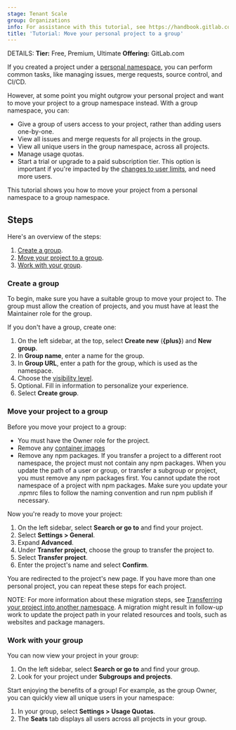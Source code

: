 ```yaml
---
stage: Tenant Scale
group: Organizations
info: For assistance with this tutorial, see https://handbook.gitlab.com/handbook/product/ux/technical-writing/#assignments-to-other-projects-and-subjects.
title: 'Tutorial: Move your personal project to a group'
---
```


DETAILS:
**Tier:** Free, Premium, Ultimate
**Offering:** GitLab.com

If you created a project under a [personal namespace](../../user/namespace/_index.md),
you can perform common tasks, like managing issues, merge requests,
source control, and CI/CD.

However, at some point you might outgrow your personal project and
want to move your project to a group namespace instead. With a group namespace, you can:

- Give a group of users access to your project, rather than adding users one-by-one.
- View all issues and merge requests for all projects in the group.
- View all unique users in the group namespace, across all projects.
- Manage usage quotas.
- Start a trial or upgrade to a paid subscription tier. This option is important if you're
  impacted by the [changes to user limits](https://about.gitlab.com/blog/2022/03/24/efficient-free-tier/),
  and need more users.

This tutorial shows you how to move your project from a personal namespace
to a group namespace.

## Steps

Here's an overview of the steps:

1. [Create a group](#create-a-group).
1. [Move your project to a group](#move-your-project-to-a-group).
1. [Work with your group](#work-with-your-group).

### Create a group

To begin, make sure you have a suitable group to move your project to.
The group must allow the creation of projects, and you must have at least the
Maintainer role for the group.

If you don't have a group, create one:

1. On the left sidebar, at the top, select **Create new** (**{plus}**) and **New group**.
1. In **Group name**, enter a name for the group.
1. In **Group URL**, enter a path for the group, which is used as the namespace.
1. Choose the [visibility level](../../user/public_access.md).
1. Optional. Fill in information to personalize your experience.
1. Select **Create group**.

### Move your project to a group

Before you move your project to a group:

- You must have the Owner role for the project.
- Remove any [container images](../../user/packages/container_registry/_index.md#move-or-rename-container-registry-repositories)
- Remove any npm packages. If you transfer a project to a different root namespace, the project must not contain any npm packages. When you update the path of a user or group, or transfer a subgroup or project, you must remove any npm packages first. You cannot update the root namespace of a project with npm packages. Make sure you update your .npmrc files to follow the naming convention and run npm publish if necessary.

Now you're ready to move your project:

1. On the left sidebar, select **Search or go to** and find your project.
1. Select **Settings > General**.
1. Expand **Advanced**.
1. Under **Transfer project**, choose the group to transfer the project to.
1. Select **Transfer project**.
1. Enter the project's name and select **Confirm**.

You are redirected to the project's new page.
If you have more than one personal project, you can repeat these steps for each
project.

NOTE:
For more information about these migration steps,
see [Transferring your project into another namespace](../../user/project/settings/migrate_projects.md#transfer-a-project-to-another-namespace).
A migration might result in follow-up work to update the project path in
your related resources and tools, such as websites and package managers.

### Work with your group

You can now view your project in your group:

1. On the left sidebar, select **Search or go to** and find your group.
1. Look for your project under **Subgroups and projects**.

Start enjoying the benefits of a group! For example, as the group Owner, you can
quickly view all unique users in your namespace:

1. In your group, select **Settings > Usage Quotas**.
1. The **Seats** tab displays all users across all projects in your group.
